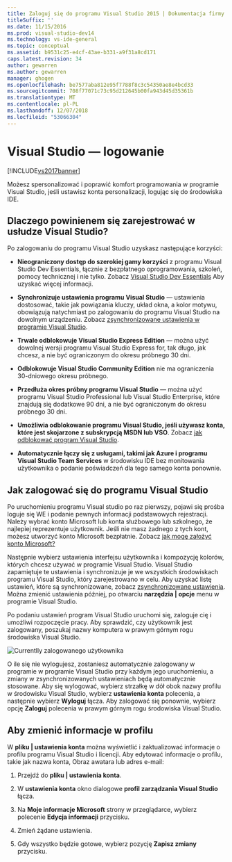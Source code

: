 ```yaml
---
title: Zaloguj się do programu Visual Studio 2015 | Dokumentacja firmy Microsoft
titleSuffix: ''
ms.date: 11/15/2016
ms.prod: visual-studio-dev14
ms.technology: vs-ide-general
ms.topic: conceptual
ms.assetid: b9531c25-e4cf-43ae-b331-a9f31a8cd171
caps.latest.revision: 34
author: gewarren
ms.author: gewarren
manager: ghogen
ms.openlocfilehash: be7577aba812e95f7788f8c3c54350ae8e4bcd33
ms.sourcegitcommit: 708f77071c73c95d212645b00fa943d45d35361b
ms.translationtype: MT
ms.contentlocale: pl-PL
ms.lasthandoff: 12/07/2018
ms.locfileid: "53066304"
---
```

# <a name="signing-in-to-visual-studio"></a>Visual Studio — logowanie
[!INCLUDE[vs2017banner](../includes/vs2017banner.md)]

Możesz spersonalizować i poprawić komfort programowania w programie Visual Studio, jeśli ustawisz konta personalizacji, logując się do środowiska IDE.

## <a name="why-should-i-sign-in-to-visual-studio"></a>Dlaczego powinienem się zarejestrować w usłudze Visual Studio?
 Po zalogowaniu do programu Visual Studio uzyskasz następujące korzyści:

-   **Nieograniczony dostęp do szerokiej gamy korzyści** z programu Visual Studio Dev Essentials, łącznie z bezpłatnego oprogramowania, szkoleń, pomocy technicznej i nie tylko. Zobacz [Visual Studio Dev Essentials](http://aka.ms/vsdevhelp) Aby uzyskać więcej informacji.

-   **Synchronizuje ustawienia programu Visual Studio** — ustawienia dostosować, takie jak powiązania kluczy, układ okna, a kolor motywu, obowiązują natychmiast po zalogowaniu do programu Visual Studio na dowolnym urządzeniu. Zobacz [zsynchronizowane ustawienia w programie Visual Studio](http://msdn.microsoft.com/library/dn135229%28v=vs.120%29.aspx).

-   **Trwale odblokowuje Visual Studio Express Edition** — można użyć dowolnej wersji programu Visual Studio Express for, tak długo, jak chcesz, a nie być ograniczonym do okresu próbnego 30 dni.

-   **Odblokowuje Visual Studio Community Edition** nie ma ograniczenia 30-dniowego okresu próbnego.

-   **Przedłuża okres próbny programu Visual Studio** — można użyć programu Visual Studio Professional lub Visual Studio Enterprise, które znajdują się dodatkowe 90 dni, a nie być ograniczonym do okresu próbnego 30 dni.

-   **Umożliwia odblokowanie programu Visual Studio, jeśli używasz konta, które jest skojarzone z subskrypcją MSDN lub VSO**. Zobacz [jak odblokować program Visual Studio](../ide/how-to-unlock-visual-studio.md).

-   **Automatycznie łączy się z usługami, takimi jak Azure i programu Visual Studio Team Services** w środowisku IDE bez monitowania użytkownika o podanie poświadczeń dla tego samego konta ponownie.

## <a name="how-to-sign-in-to-visual-studio"></a>Jak zalogować się do programu Visual Studio
 Po uruchomieniu programu Visual studio po raz pierwszy, pojawi się prośba loguje się WE i podanie pewnych informacji podstawowych rejestracji. Należy wybrać konto Microsoft lub konta służbowego lub szkolnego, że najlepiej reprezentuje użytkownik. Jeśli nie masz żadnego z tych kont, możesz utworzyć konto Microsoft bezpłatnie. Zobacz [jak mogę założyć konto Microsoft?](http://windows.microsoft.com/windows-live/sign-up-create-account-how)

 Następnie wybierz ustawienia interfejsu użytkownika i kompozycję kolorów, których chcesz używać w programie Visual Studio. Visual Studio zapamiętuje te ustawienia i synchronizuje je we wszystkich środowiskach programu Visual Studio, który zarejestrowano w celu. Aby uzyskać listę ustawień, które są synchronizowane, zobacz [zsynchronizowane ustawienia](../ide/synchronized-settings-in-visual-studio.md). Można zmienić ustawienia później, po otwarciu **narzędzia &#124; opcje** menu w programie Visual Studio.

 Po podaniu ustawień program Visual Studio uruchomi się, zaloguje cię i umożliwi rozpoczęcie pracy. Aby sprawdzić, czy użytkownik jest zalogowany, poszukaj nazwy komputera w prawym górnym rogu środowiska Visual Studio.

 ![Currentlly zalogowanego użytkownika](../ide/media/vs2015-username.png "VS2015_UserName")

 O ile się nie wylogujesz, zostaniesz automatycznie zalogowany w programie w programie Visual Studio przy każdym jego uruchomieniu, a zmiany w zsynchronizowanych ustawieniach będą automatycznie stosowane. Aby się wylogować, wybierz strzałkę w dół obok nazwy profilu w środowisku Visual Studio, wybierz **ustawienia konta** polecenia, a następnie wybierz **Wyloguj** łącza. Aby zalogować się ponownie, wybierz opcję **Zaloguj** polecenia w prawym górnym rogu środowiska Visual Studio.

## <a name="to-change-your-profile-information"></a>Aby zmienić informacje w profilu
 W **pliku &#124; ustawienia konta** można wyświetlić i zaktualizować informacje o profilu programu Visual Studio i licencji. Aby edytować informacje o profilu, takie jak nazwa konta, Obraz awatara lub adres e-mail:

1.  Przejdź do **pliku &#124; ustawienia konta**.

2.  W **ustawienia konta** okno dialogowe **profil zarządzania Visual Studio** łącza.

3.  Na **Moje informacje Microsoft** strony w przeglądarce, wybierz polecenie **Edycja informacji** przycisku.

4.  Zmień żądane ustawienia.

5.  Gdy wszystko będzie gotowe, wybierz pozycję **Zapisz zmiany** przycisku.

